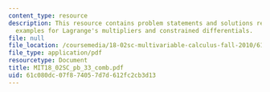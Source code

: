 ```yaml
---
content_type: resource
description: This resource contains problem statements and solutions related to advanced
  examples for Lagrange's multipliers and constrained differentials.
file: null
file_location: /coursemedia/18-02sc-multivariable-calculus-fall-2010/61c080dc07f874057d7d612fc2cb3d13_MIT18_02SC_pb_33_comb.pdf
file_type: application/pdf
resourcetype: Document
title: MIT18_02SC_pb_33_comb.pdf
uid: 61c080dc-07f8-7405-7d7d-612fc2cb3d13
---
```


